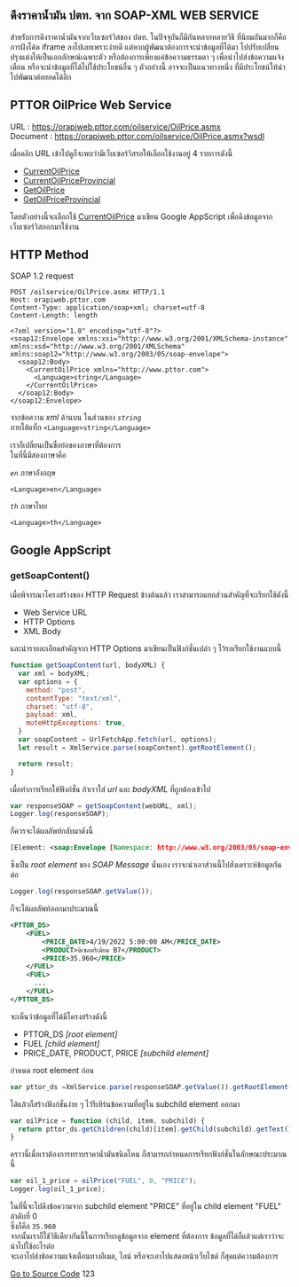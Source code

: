 ## ดึงราคาน้ำมัน ปตท. จาก SOAP-XML WEB SERVICE
สำหรับการดึงราคาน้ำมันจากเว็บเซอร์วิสของ ปตท. ในปัจจุบันก็มีกันหลากหลายวิธี ที่นิยมกันมากก็คือการฝังโค้ด iframe ลงไปเลยเพราะง่ายดี
แต่หากผู้พัฒนาต้องการจะนำข้อมูลที่ได้มา ไปปรับเปลี่ยนปรุงแต่งให้เป็นเอกลักษณ์เฉพาะตัว หรือต้องการเพียงแค่ข้อความธรรมดา ๆ เพื่อนำไปส่งข้อความแจ้งเตือน
หรือจะนำข้อมูลที่ได้ไปใช้ประโยชน์อื่น ๆ ตัวอย่างนี้ อาจจะเป็นแนวทางหนึ่ง ที่มีประโยชน์ให้นำไปพัฒนาต่อยอดได้อีก

## PTTOR OilPrice Web Service
URL : 	https://orapiweb.pttor.com/oilservice/OilPrice.asmx  
Document : https://orapiweb.pttor.com/oilservice/OilPrice.asmx?wsdl   

เมื่อคลิก URL เข้าไปดูก็จะพบว่ามีเว็บเซอร์วิสรอให้เลือกใช้งานอยู่ 4 รายการดังนี้
- [CurrentOilPrice](https://orapiweb.pttor.com/oilservice/OilPrice.asmx?op=CurrentOilPrice)
- [CurrentOilPriceProvincial](https://orapiweb.pttor.com/oilservice/OilPrice.asmx?op=CurrentOilPriceProvincial)
- [GetOilPrice](https://orapiweb.pttor.com/oilservice/OilPrice.asmx?op=GetOilPrice)
- [GetOilPriceProvincial](https://orapiweb.pttor.com/oilservice/OilPrice.asmx?op=GetOilPriceProvincial)   

โดยตัวอย่างนี้จะเลือกใช้ [CurrentOilPrice](https://orapiweb.pttor.com/oilservice/OilPrice.asmx?op=CurrentOilPrice) มาเขียน Google AppScript เพื่อดึงข้อมูลจากเว็บเซอร์วิสออกมาใช้งาน

## HTTP Method
SOAP 1.2 request    
```HTTP
POST /oilservice/OilPrice.asmx HTTP/1.1
Host: orapiweb.pttor.com
Content-Type: application/soap+xml; charset=utf-8
Content-Length: length

<?xml version="1.0" encoding="utf-8"?>
<soap12:Envelope xmlns:xsi="http://www.w3.org/2001/XMLSchema-instance" xmlns:xsd="http://www.w3.org/2001/XMLSchema" xmlns:soap12="http://www.w3.org/2003/05/soap-envelope">
  <soap12:Body>
    <CurrentOilPrice xmlns="http://www.pttor.com">
      <Language>string</Language>
    </CurrentOilPrice>
  </soap12:Body>
</soap12:Envelope>
```
จากข้อความ *xml* ด้านบน ในส่วนของ *`string`*  
ภายใต้แท็ก `<Language>string</Language>`  

เราก็เปลี่ยนเป็นชื่อย่อของภาษาที่ต้องการ  
ในที่นี้มีสองภาษาคือ  

*`en`* ภาษาอังกฤษ  

```<Language>en</Language>```  
  
*`th`* ภาษาไทย  

```<Language>th</Language>```

## Google AppScript
### getSoapContent()   
เมื่อพิจารณาโครงสร้างของ HTTP Request ข้างต้นแล้ว เราสามารถแยกส่วนสำคัญที่จะเรียกใช้ดังนี้
- Web Service URL
- HTTP Options
- XML Body  

และนำรายละเอียดสำคัญจาก HTTP Options มาเขียนเป็นฟังก์ชั่นเปล่า ๆ ไว้รอเรียกใช้งานแบบนี้   
```javascript
function getSoapContent(url, bodyXML) {
  var xml = bodyXML;
  var options = {
    method: "post",
    contentType: "text/xml",
    charset: "utf-8",
    payload: xml,
    muteHttpExceptions: true,
  }
  var soapContent = UrlFetchApp.fetch(url, options);
  let result = XmlService.parse(soapContent).getRootElement();

  return result;
}
```
เมื่อทำการเรียกให้ฟังก์ชั่น ถ้าเราใส่ *url* และ *bodyXML* ที่ถูกต้องเข้าไป  
```javascript
var responseSOAP = getSoapContent(webURL, xml);
Logger.log(responseSOAP);
```

ก็ควรจะได้ผลลัพท์กลับมาดังนี้  
```xml
[Element: <soap:Envelope [Namespace: http://www.w3.org/2003/05/soap-envelope]/>]
```

ซึ่งเป็น *root element* ของ  *SOAP Message* นั่นเอง เราจะนำเอาส่วนนี้ไปสังเคราะห์ข้อมูลกันต่อ

```javascript
Logger.log(responseSOAP.getValue());
```
ก็จะได้ผลลัพท์ออกมาประมาณนี้
```xml
<PTTOR_DS>
    <FUEL>
        <PRICE_DATE>4/19/2022 5:00:00 AM</PRICE_DATE>
        <PRODUCT>ดีเซลพรีเมียม B7</PRODUCT>
        <PRICE>35.960</PRICE>
    </FUEL>
    <FUEL>
      ...
    </FUEL>            
</PTTOR_DS>
```  
จะเห็นว่าข้อมูลที่ได้มีโครงสร้างดังนี้
- PTTOR_DS *[root element]*
- FUEL *[child element]*
- PRICE_DATE, PRODUCT, PRICE *[subchild element]* 

กำหนด root element ก่อน
```javascript
var pttor_ds =XmlService.parse(responseSOAP.getValue()).getRootElement();
```
ได้แล้วก็สร้างฟังก์ชั่นง่าย ๆ ไว้รีเทิร์นข้อความที่อยู่ใน subchild element ออกมา
```javascript
var oilPrice = function (child, item, subchild) {
  return pttor_ds.getChildren(child)[item].getChild(subchild).getText();
}
```

คราวนี้เมื่อเราต้องการทราบราคาน้ำมันชนิดไหน ก็สามารถกำหนดการเรียกฟังก์ชั่นในลักษณะประมาณนี้
```javascript
var oil_1_price = oilPrice("FUEL", 0, "PRICE");
Logger.log(oil_1_price);
```
ในที่นี้จะไปดึงข้อความจาก subchild element "PRICE" ที่อยู่ใน child element "FUEL" ลำดับที่ 0   
ซึ่งก็คือ `35.960`  
จากนั้นเราก็ใช้วิธีเดียวกันนี้ในการเรียกดูข้อมูลจาก element ที่ต้องการ ข้อมูลที่ได้ก็แล้วแต่เราว่าจะนำไปใช้อะไรต่อ   
จะเอาไปส่งข้อความแจ้งเตือนทางอีเมล, ไลน์ หรือจะเอาไปแสดงหน้าเว็บไซต์ ก็สุดแต่ความต้องการ

<a href="https://github.com/Komsan74/oilPriceNotify/blob/main/getOilPrice.gs" class="button">Go to Source Code</a>
123
